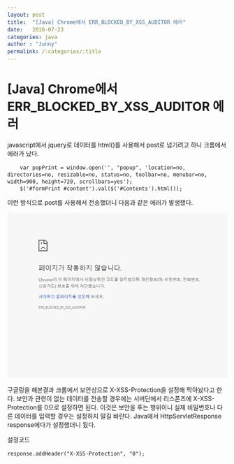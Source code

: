 ```yaml
---
layout: post
title:  "[Java] Chrome에서 ERR_BLOCKED_BY_XSS_AUDITOR 에러"
date:   2018-07-23
categories: java
author : "Junny"
permalink: /:categories/:title
---
```

# [Java] Chrome에서 ERR_BLOCKED_BY_XSS_AUDITOR 에러

javascript에서 jquery로 데이터를 html()를 사용해서 post로 넘기려고 하니 크롬에서 에러가 났다.


~~~
	var popPrint = window.open('', "popup", 'location=no, directories=no, resizable=no, status=no, toolbar=no, menubar=no, width=900, height=720, scrollbars=yes');
	$('#formPrint #content').val($('#Contents').html());
~~~


이런 방식으로 post를 사용해서 전송했더니 다음과 같은 에러가 발생했다.


![ERR_BLOCKED_BY_XSS_AUDITOR 에러](/assets/image/java/chrome/ERR_BLOCKED_BY_XSS_AUDITOR.PNG)


구글링을 해본결과 크롬에서 보안상으로 X-XSS-Protection을 설정해 막아놨다고 한다.
보안과 관련이 없는 데이터를 전송할 경우에는 서버단에서 리스폰즈에 X-XSS-Protection를 0으로 설정하면 된다.
이것은 보안을 푸는 행위이니 실제 비밀번호나 다른 데이터를 입력할 경우는 설정하지 말길 바란다.
Java에서 HttpServletResponse response에다가 설정했더니 됬다.

설정코드
~~~
response.addHeader("X-XSS-Protection", "0");
~~~
